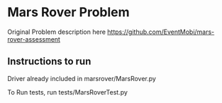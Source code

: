 # Mars Rover Problem
Original Problem description here https://github.com/EventMobi/mars-rover-assessment


## Instructions to run

Driver already included in marsrover/MarsRover.py

To Run tests, run tests/MarsRoverTest.py